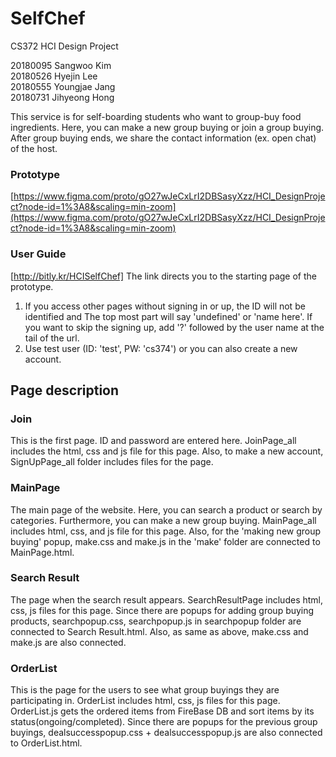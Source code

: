 # SelfChef
CS372 HCI Design Project

20180095 Sangwoo Kim\
20180526 Hyejin Lee\
20180555 Youngjae Jang\
20180731 Jihyeong Hong

This service is for self-boarding students who want to group-buy food ingredients.
Here, you can make a new group buying or join a group buying.
After group buying ends, we share the contact information (ex. open chat) of the host.

### Prototype
[https://www.figma.com/proto/gO27wJeCxLrI2DBSasyXzz/HCI_DesignProject?node-id=1%3A8&scaling=min-zoom](https://www.figma.com/proto/gO27wJeCxLrI2DBSasyXzz/HCI_DesignProject?node-id=1%3A8&scaling=min-zoom)

### User Guide
[http://bitly.kr/HCISelfChef]
The link directs you to the starting page of the prototype.
1. If you access other pages without signing in or up, the ID will not be identified and The top most part will say 'undefined' or 'name here'.
If you want to skip the signing up, add '?' followed by the user name at the tail of the url.
2. Use test user (ID: 'test', PW: 'cs374') or you can also create a new account.

## Page description
### Join
This is the first page. ID and password are entered here.
JoinPage_all includes the html, css and js file for this page.
Also, to make a new account, SignUpPage_all folder includes files for the page.

### MainPage
The main page of the website. Here, you can search a product or search by categories. Furthermore, you can make a new group buying.
MainPage_all includes html, css, and js file for this page. Also, for the 'making new group buying' popup, make.css and make.js in the 'make' folder are connected to MainPage.html.

### Search Result
The page when the search result appears. SearchResultPage includes html, css, js files for this page. Since there are popups for adding group buying products, searchpopup.css, searchpopup.js in searchpopup folder are connected to Search Result.html. Also, as same as above, make.css and make.js are also connected. 

### OrderList
This is the page for the users to see what group buyings they are participating in.
OrderList includes html, css, js files for this page. 
OrderList.js gets the ordered items from FireBase DB and sort items by its status(ongoing/completed).
Since there are popups for the previous group buyings, dealsuccesspopup.css + dealsuccesspopup.js are also connected to OrderList.html.
